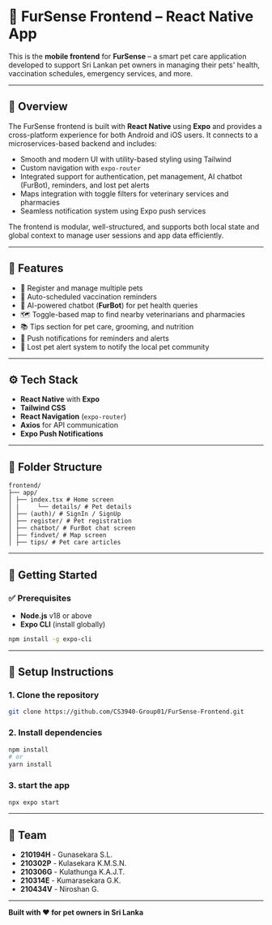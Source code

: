 # 🐾 FurSense Frontend – React Native App

This is the **mobile frontend** for **FurSense** – a smart pet care application developed to support Sri Lankan pet owners in managing their pets' health, vaccination schedules, emergency services, and more.

---

## 📄 Overview

The FurSense frontend is built with **React Native** using **Expo** and provides a cross-platform experience for both Android and iOS users. It connects to a microservices-based backend and includes:

- Smooth and modern UI with utility-based styling using Tailwind
- Custom navigation with `expo-router`
- Integrated support for authentication, pet management, AI chatbot (FurBot), reminders, and lost pet alerts
- Maps integration with toggle filters for veterinary services and pharmacies
- Seamless notification system using Expo push services

The frontend is modular, well-structured, and supports both local state and global context to manage user sessions and app data efficiently.

---

## 📱 Features

- 🐶 Register and manage multiple pets 
- 📅 Auto-scheduled vaccination reminders
- 💬 AI-powered chatbot (**FurBot**) for pet health queries
- 🗺️ Toggle-based map to find nearby veterinarians and pharmacies
- 📚 Tips section for pet care, grooming, and nutrition
- 🔔 Push notifications for reminders and alerts
- 🚨 Lost pet alert system to notify the local pet community

---

## ⚙️ Tech Stack

- **React Native** with **Expo**
- **Tailwind CSS** 
- **React Navigation** (`expo-router`)
- **Axios** for API communication
- **Expo Push Notifications**

---

## 🧱 Folder Structure
```
frontend/
├── app/
│ ├── index.tsx # Home screen
│ |     └── details/ # Pet details
│ ├── (auth)/ # SignIn / SignUp
│ ├── register/ # Pet registration
│ ├── chatbot/ # FurBot chat screen
│ ├── findvet/ # Map screen
│ ├── tips/ # Pet care articles

```

---

## 🚀 Getting Started

### ✅ Prerequisites

- **Node.js** v18 or above
- **Expo CLI** (install globally)

```bash
npm install -g expo-cli
```
---

## 🔧 Setup Instructions

### 1. Clone the repository
```bash
git clone https://github.com/CS3940-Group01/FurSense-Frontend.git
```

### 2. Install dependencies
```bash
npm install
# or
yarn install
```
### 3. start the app
```bash
npx expo start
```
---
## 👥 Team

- **210194H** - Gunasekara S.L.
- **210302P** - Kulasekara K.M.S.N.
- **210306G** - Kulathunga K.A.J.T.
- **210314E** - Kumarasekara G.K.
- **210434V** - Niroshan G.

---

**Built with ❤️ for pet owners in Sri Lanka**
